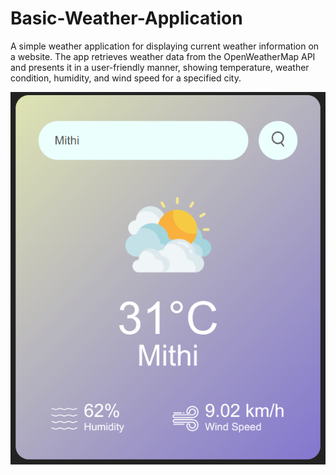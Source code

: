 # Basic-Weather-Application

A simple weather application for displaying current weather information on a website. The app retrieves weather data from the OpenWeatherMap API and presents it in a user-friendly manner, showing temperature, weather condition, humidity, and wind speed for a specified city. 

![Basic Weather Application](images/weather-app.png)